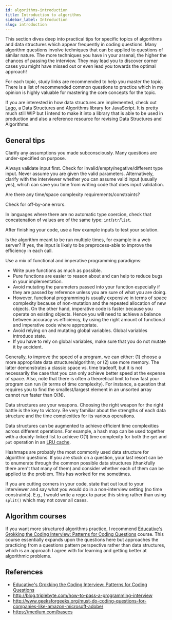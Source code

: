 ```yaml
---
id: algorithms-introduction
title: Introduction to algorithms
sidebar_label: Introduction
slug: introduction
---
```


This section dives deep into practical tips for specific topics of algorithms and data structures which appear frequently in coding questions. Many algorithm questions involve techniques that can be applied to questions of similar nature. The more techniques you have in your arsenal, the higher the chances of passing the interview. They may lead you to discover corner cases you might have missed out or even lead you towards the optimal approach!

For each topic, study links are recommended to help you master the topic. There is a list of recommended common questions to practice which in my opinion is highly valuable for mastering the core concepts for the topic.

If you are interested in how data structures are implemented, check out [Lago](https://github.com/yangshun/lago), a Data Structures and Algorithms library for JavaScript. It is pretty much still WIP but I intend to make it into a library that is able to be used in production and also a reference resource for revising Data Structures and Algorithms.

## General tips

Clarify any assumptions you made subconsciously. Many questions are under-specified on purpose.

Always validate input first. Check for invalid/empty/negative/different type input. Never assume you are given the valid parameters. Alternatively, clarify with the interviewer whether you can assume valid input (usually yes), which can save you time from writing code that does input validation.

Are there any time/space complexity requirements/constraints?

Check for off-by-one errors.

In languages where there are no automatic type coercion, check that concatenation of values are of the same type: `int`/`str`/`list`.

After finishing your code, use a few example inputs to test your solution.

Is the algorithm meant to be run multiple times, for example in a web server? If yes, the input is likely to be preprocess-able to improve the efficiency in each call.

Use a mix of functional and imperative programming paradigms:

- Write pure functions as much as possible.
- Pure functions are easier to reason about and can help to reduce bugs in your implementation.
- Avoid mutating the parameters passed into your function especially if they are passed by reference unless you are sure of what you are doing.
- However, functional programming is usually expensive in terms of space complexity because of non-mutation and the repeated allocation of new objects. On the other hand, imperative code is faster because you operate on existing objects. Hence you will need to achieve a balance between accuracy vs efficiency, by using the right amount of functional and imperative code where appropriate.
- Avoid relying on and mutating global variables. Global variables introduce state.
- If you have to rely on global variables, make sure that you do not mutate it by accident.

Generally, to improve the speed of a program, we can either: (1) choose a more appropriate data structure/algorithm; or (2) use more memory. The latter demonstrates a classic space vs. time tradeoff, but it is not necessarily the case that you can only achieve better speed at the expense of space. Also, note that there is often a theoretical limit to how fast your program can run (in terms of time complexity). For instance, a question that requires you to find the smallest/largest element in an unsorted array cannot run faster than O(N).

Data structures are your weapons. Choosing the right weapon for the right battle is the key to victory. Be very familiar about the strengths of each data structure and the time complexities for its various operations.

Data structures can be augmented to achieve efficient time complexities across different operations. For example, a hash map can be used together with a doubly-linked list to achieve O(1) time complexity for both the `get` and `put` operation in an [LRU cache](https://leetcode.com/problems/lru-cache/).

Hashmaps are probably the most commonly used data structure for algorithm questions. If you are stuck on a question, your last resort can be to enumerate through the common possible data structures (thankfully there aren't that many of them) and consider whether each of them can be applied to the problem. This has worked for me sometimes.

If you are cutting corners in your code, state that out loud to your interviewer and say what you would do in a non-interview setting (no time constraints). E.g., I would write a regex to parse this string rather than using `split()` which may not cover all cases.

## Algorithm courses

If you want more structured algorithms practice, I recommend [Educative's Grokking the Coding Interview: Patterns for Coding Questions](https://www.educative.io/courses/grokking-the-coding-interview?aff=x23W) course. This course essentially expands upon the questions here but approaches the practicing from a questions pattern perspective rather than data structures, which is an approach I agree with for learning and getting better at algorithmic problems.

## References

- [Educative's Grokking the Coding Interview: Patterns for Coding Questions](https://www.educative.io/courses/grokking-the-coding-interview?aff=x23W)
- http://blog.triplebyte.com/how-to-pass-a-programming-interview
- http://www.geeksforgeeks.org/must-do-coding-questions-for-companies-like-amazon-microsoft-adobe/
- https://medium.com/basecs

